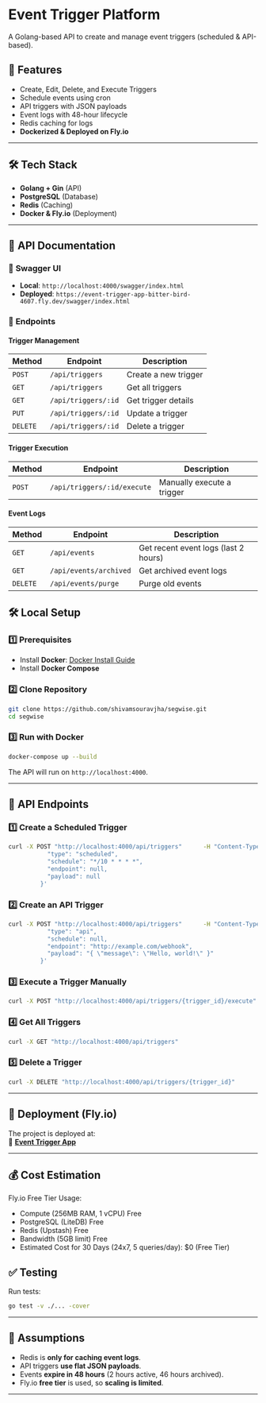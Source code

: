 # Event Trigger Platform

A Golang-based API to create and manage event triggers (scheduled & API-based).

## 🚀 Features
- Create, Edit, Delete, and Execute Triggers
- Schedule events using cron
- API triggers with JSON payloads
- Event logs with 48-hour lifecycle
- Redis caching for logs
- **Dockerized & Deployed on Fly.io**

---

## 🛠 Tech Stack
- **Golang + Gin** (API)
- **PostgreSQL** (Database)
- **Redis** (Caching)
- **Docker & Fly.io** (Deployment)

---

## 📖 **API Documentation**
### 🔹 **Swagger UI**
- **Local**: `http://localhost:4000/swagger/index.html`
- **Deployed**: `https://event-trigger-app-bitter-bird-4607.fly.dev/swagger/index.html`

### 🔹 **Endpoints**
#### **Trigger Management**
| Method | Endpoint | Description |
|--------|---------|-------------|
| `POST` | `/api/triggers` | Create a new trigger |
| `GET` | `/api/triggers` | Get all triggers |
| `GET` | `/api/triggers/:id` | Get trigger details |
| `PUT` | `/api/triggers/:id` | Update a trigger |
| `DELETE` | `/api/triggers/:id` | Delete a trigger |

#### **Trigger Execution**
| Method | Endpoint | Description |
|--------|---------|-------------|
| `POST` | `/api/triggers/:id/execute` | Manually execute a trigger |

#### **Event Logs**
| Method | Endpoint | Description |
|--------|---------|-------------|
| `GET` | `/api/events` | Get recent event logs (last 2 hours) |
| `GET` | `/api/events/archived` | Get archived event logs |
| `DELETE` | `/api/events/purge` | Purge old events |


## 🛠 Local Setup

### 1️⃣ Prerequisites
- Install **Docker**: [Docker Install Guide](https://docs.docker.com/get-docker/)
- Install **Docker Compose**

### 2️⃣ Clone Repository
```sh
git clone https://github.com/shivamsouravjha/segwise.git
cd segwise
```

### 3️⃣ Run with Docker
```sh
docker-compose up --build
```

The API will run on `http://localhost:4000`.

---

## 📡 API Endpoints

### **1️⃣ Create a Scheduled Trigger**
```sh
curl -X POST "http://localhost:4000/api/triggers"      -H "Content-Type: application/json"      -d '{
           "type": "scheduled",
           "schedule": "*/10 * * * *", 
           "endpoint": null,
           "payload": null
         }'
```

### **2️⃣ Create an API Trigger**
```sh
curl -X POST "http://localhost:4000/api/triggers"      -H "Content-Type: application/json"      -d '{
           "type": "api",
           "schedule": null,
           "endpoint": "http://example.com/webhook",
           "payload": "{ \"message\": \"Hello, world!\" }"
         }'
```

### **3️⃣ Execute a Trigger Manually**
```sh
curl -X POST "http://localhost:4000/api/triggers/{trigger_id}/execute"
```

### **4️⃣ Get All Triggers**
```sh
curl -X GET "http://localhost:4000/api/triggers"
```

### **5️⃣ Delete a Trigger**
```sh
curl -X DELETE "http://localhost:4000/api/triggers/{trigger_id}"
```

---

## 🚀 Deployment (Fly.io)

The project is deployed at:  
🔗 **[Event Trigger App](https://event-trigger-app-bitter-bird-4607.fly.dev/swagger/index.html)**

---

## 💰 Cost Estimation
Fly.io Free Tier Usage:

* Compute (256MB RAM, 1 vCPU)	Free
* PostgreSQL (LiteDB)	Free
* Redis (Upstash)	Free
* Bandwidth (5GB limit)	Free
* Estimated Cost for 30 Days (24x7, 5 queries/day): $0 (Free Tier)


## ✅ **Testing**

Run tests:
```sh
go test -v ./... -cover
```

---

## 📌 **Assumptions**
- Redis is **only for caching event logs**.
- API triggers **use flat JSON payloads**.
- Events **expire in 48 hours** (2 hours active, 46 hours archived).
- Fly.io **free tier** is used, so **scaling is limited**.

---
